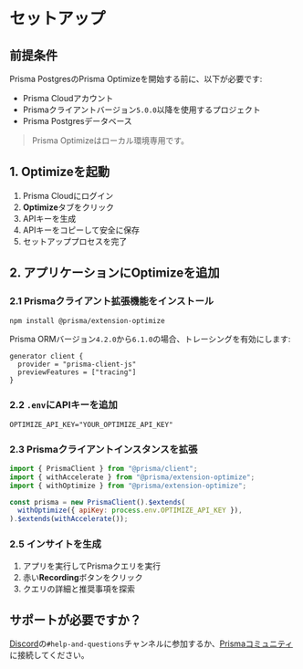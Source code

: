 # セットアップ

## 前提条件

Prisma PostgresのPrisma Optimizeを開始する前に、以下が必要です:

- Prisma Cloudアカウント
- Prismaクライアントバージョン`5.0.0`以降を使用するプロジェクト
- Prisma Postgresデータベース

> Prisma Optimizeはローカル環境専用です。

## 1. Optimizeを起動

1. Prisma Cloudにログイン
2. **Optimize**タブをクリック
3. APIキーを生成
4. APIキーをコピーして安全に保存
5. セットアッププロセスを完了

## 2. アプリケーションにOptimizeを追加

### 2.1 Prismaクライアント拡張機能をインストール

```bash
npm install @prisma/extension-optimize
```

Prisma ORMバージョン`4.2.0`から`6.1.0`の場合、トレーシングを有効にします:

```prisma
generator client {
  provider = "prisma-client-js"
  previewFeatures = ["tracing"]
}
```

### 2.2 `.env`にAPIキーを追加

```
OPTIMIZE_API_KEY="YOUR_OPTIMIZE_API_KEY"
```

### 2.3 Prismaクライアントインスタンスを拡張

```javascript
import { PrismaClient } from "@prisma/client";
import { withAccelerate } from "@prisma/extension-optimize";
import { withOptimize } from "@prisma/extension-optimize";

const prisma = new PrismaClient().$extends(
  withOptimize({ apiKey: process.env.OPTIMIZE_API_KEY }),
).$extends(withAccelerate());
```

### 2.5 インサイトを生成

1. アプリを実行してPrismaクエリを実行
2. 赤い**Recording**ボタンをクリック
3. クエリの詳細と推奨事項を探索

## サポートが必要ですか？

[Discord](https://pris.ly/discord)の`#help-and-questions`チャンネルに参加するか、[Prismaコミュニティ](https://www.prisma.io/community)に接続してください。
